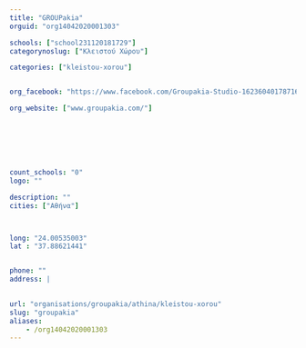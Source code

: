 ```yaml
---
title: "GROUPakia"
orguid: "org14042020001303"

schools: ["school231120181729"]
categorynoslug: ["Κλειστού Χώρου"]

categories: ["kleistou-xorou"]


org_facebook: "https://www.facebook.com/Groupakia-Studio-1623604017871610"

org_website: ["www.groupakia.com/"]







count_schools: "0"
logo: ""

description: ""
cities: ["Αθήνα"]



long: "24.00535003"
lat : "37.88621441"


phone: ""
address: |
    

url: "organisations/groupakia/athina/kleistou-xorou"
slug: "groupakia"
aliases:
    - /org14042020001303
---
```



